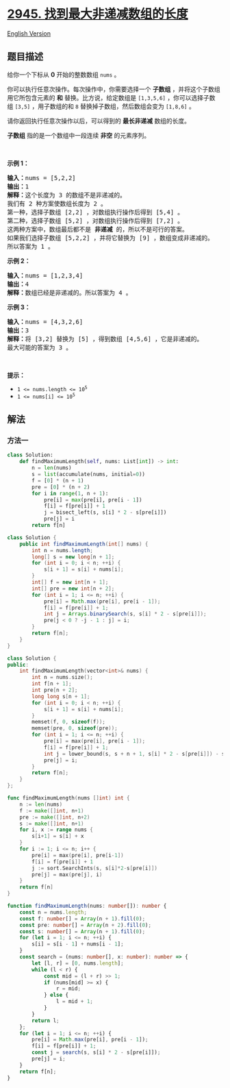# [2945. 找到最大非递减数组的长度](https://leetcode.cn/problems/find-maximum-non-decreasing-array-length)

[English Version](/solution/2900-2999/2945.Find%20Maximum%20Non-decreasing%20Array%20Length/README_EN.md)

<!-- tags:栈,队列,数组,二分查找,动态规划,单调队列,单调栈 -->

<!-- difficulty:困难 -->

## 题目描述

<!-- 这里写题目描述 -->

<p>给你一个下标从 <strong>0</strong>&nbsp;开始的整数数组&nbsp;<code>nums</code>&nbsp;。</p>

<p>你可以执行任意次操作。每次操作中，你需要选择一个 <strong>子数组</strong>&nbsp;，并将这个子数组用它所包含元素的 <strong>和</strong>&nbsp;替换。比方说，给定数组是&nbsp;<code>[1,3,5,6]</code>&nbsp;，你可以选择子数组&nbsp;<code>[3,5]</code>&nbsp;，用子数组的和 <code>8</code>&nbsp;替换掉子数组，然后数组会变为&nbsp;<code>[1,8,6]</code>&nbsp;。</p>

<p>请你返回执行任意次操作以后，可以得到的 <strong>最长非递减</strong>&nbsp;数组的长度。</p>

<p><strong>子数组</strong>&nbsp;指的是一个数组中一段连续 <strong>非空</strong>&nbsp;的元素序列。</p>

<p>&nbsp;</p>

<p><strong>示例 1：</strong></p>

<pre>
<b>输入：</b>nums = [5,2,2]
<b>输出：</b>1
<strong>解释：</strong>这个长度为 3 的数组不是非递减的。
我们有 2 种方案使数组长度为 2 。
第一种，选择子数组 [2,2] ，对数组执行操作后得到 [5,4] 。
第二种，选择子数组 [5,2] ，对数组执行操作后得到 [7,2] 。
这两种方案中，数组最后都不是 <strong>非递减</strong>&nbsp;的，所以不是可行的答案。
如果我们选择子数组 [5,2,2] ，并将它替换为 [9] ，数组变成非递减的。
所以答案为 1 。
</pre>

<p><strong>示例 2：</strong></p>

<pre>
<b>输入：</b>nums = [1,2,3,4]
<b>输出：</b>4
<b>解释：</b>数组已经是非递减的。所以答案为 4 。
</pre>

<p><strong>示例 3：</strong></p>

<pre>
<b>输入：</b>nums = [4,3,2,6]
<b>输出：</b>3
<b>解释：</b>将 [3,2] 替换为 [5] ，得到数组 [4,5,6] ，它是非递减的。
最大可能的答案为 3 。</pre>

<p>&nbsp;</p>

<p><strong>提示：</strong></p>

<ul>
	<li><code>1 &lt;= nums.length &lt;= 10<sup>5</sup></code></li>
	<li><code>1 &lt;= nums[i] &lt;= 10<sup>5</sup></code></li>
</ul>

## 解法

### 方法一

<!-- tabs:start -->

```python
class Solution:
    def findMaximumLength(self, nums: List[int]) -> int:
        n = len(nums)
        s = list(accumulate(nums, initial=0))
        f = [0] * (n + 1)
        pre = [0] * (n + 2)
        for i in range(1, n + 1):
            pre[i] = max(pre[i], pre[i - 1])
            f[i] = f[pre[i]] + 1
            j = bisect_left(s, s[i] * 2 - s[pre[i]])
            pre[j] = i
        return f[n]
```

```java
class Solution {
    public int findMaximumLength(int[] nums) {
        int n = nums.length;
        long[] s = new long[n + 1];
        for (int i = 0; i < n; ++i) {
            s[i + 1] = s[i] + nums[i];
        }
        int[] f = new int[n + 1];
        int[] pre = new int[n + 2];
        for (int i = 1; i <= n; ++i) {
            pre[i] = Math.max(pre[i], pre[i - 1]);
            f[i] = f[pre[i]] + 1;
            int j = Arrays.binarySearch(s, s[i] * 2 - s[pre[i]]);
            pre[j < 0 ? -j - 1 : j] = i;
        }
        return f[n];
    }
}
```

```cpp
class Solution {
public:
    int findMaximumLength(vector<int>& nums) {
        int n = nums.size();
        int f[n + 1];
        int pre[n + 2];
        long long s[n + 1];
        for (int i = 0; i < n; ++i) {
            s[i + 1] = s[i] + nums[i];
        }
        memset(f, 0, sizeof(f));
        memset(pre, 0, sizeof(pre));
        for (int i = 1; i <= n; ++i) {
            pre[i] = max(pre[i], pre[i - 1]);
            f[i] = f[pre[i]] + 1;
            int j = lower_bound(s, s + n + 1, s[i] * 2 - s[pre[i]]) - s;
            pre[j] = i;
        }
        return f[n];
    }
};
```

```go
func findMaximumLength(nums []int) int {
	n := len(nums)
	f := make([]int, n+1)
	pre := make([]int, n+2)
	s := make([]int, n+1)
	for i, x := range nums {
		s[i+1] = s[i] + x
	}
	for i := 1; i <= n; i++ {
		pre[i] = max(pre[i], pre[i-1])
		f[i] = f[pre[i]] + 1
		j := sort.SearchInts(s, s[i]*2-s[pre[i]])
		pre[j] = max(pre[j], i)
	}
	return f[n]
}
```

```ts
function findMaximumLength(nums: number[]): number {
    const n = nums.length;
    const f: number[] = Array(n + 1).fill(0);
    const pre: number[] = Array(n + 2).fill(0);
    const s: number[] = Array(n + 1).fill(0);
    for (let i = 1; i <= n; ++i) {
        s[i] = s[i - 1] + nums[i - 1];
    }
    const search = (nums: number[], x: number): number => {
        let [l, r] = [0, nums.length];
        while (l < r) {
            const mid = (l + r) >> 1;
            if (nums[mid] >= x) {
                r = mid;
            } else {
                l = mid + 1;
            }
        }
        return l;
    };
    for (let i = 1; i <= n; ++i) {
        pre[i] = Math.max(pre[i], pre[i - 1]);
        f[i] = f[pre[i]] + 1;
        const j = search(s, s[i] * 2 - s[pre[i]]);
        pre[j] = i;
    }
    return f[n];
}
```

<!-- tabs:end -->

<!-- end -->
